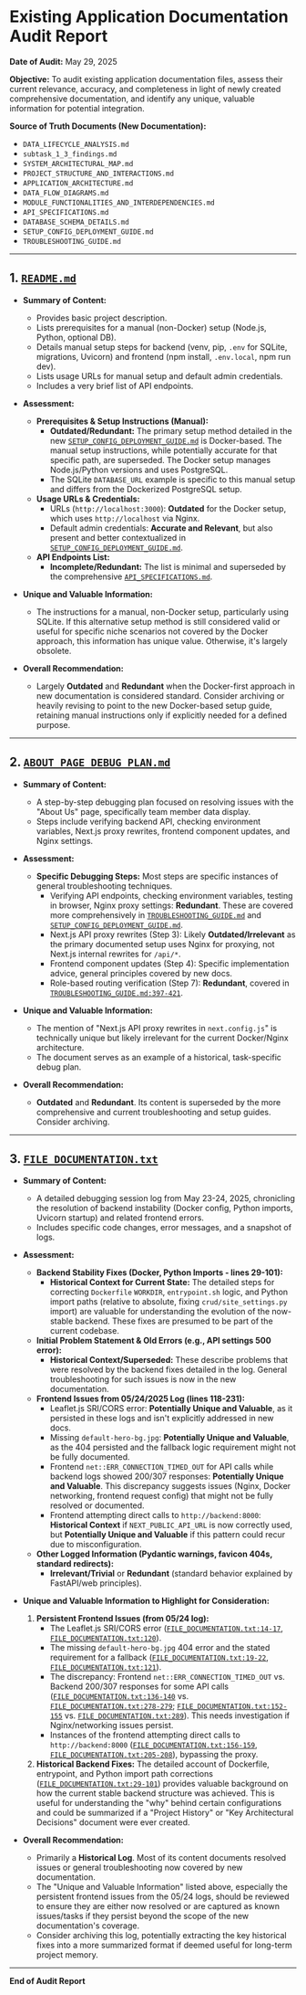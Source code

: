 # Existing Application Documentation Audit Report

**Date of Audit:** May 29, 2025

**Objective:** To audit existing application documentation files, assess their current relevance, accuracy, and completeness in light of newly created comprehensive documentation, and identify any unique, valuable information for potential integration.

**Source of Truth Documents (New Documentation):**
*   `DATA_LIFECYCLE_ANALYSIS.md`
*   `subtask_1_3_findings.md`
*   `SYSTEM_ARCHITECTURAL_MAP.md`
*   `PROJECT_STRUCTURE_AND_INTERACTIONS.md`
*   `APPLICATION_ARCHITECTURE.md`
*   `DATA_FLOW_DIAGRAMS.md`
*   `MODULE_FUNCTIONALITIES_AND_INTERDEPENDENCIES.md`
*   `API_SPECIFICATIONS.md`
*   `DATABASE_SCHEMA_DETAILS.md`
*   `SETUP_CONFIG_DEPLOYMENT_GUIDE.md`
*   `TROUBLESHOOTING_GUIDE.md`

---

## 1. [`README.md`](README.md:1)

*   **Summary of Content:**
    *   Provides basic project description.
    *   Lists prerequisites for a manual (non-Docker) setup (Node.js, Python, optional DB).
    *   Details manual setup steps for backend (venv, pip, `.env` for SQLite, migrations, Uvicorn) and frontend (npm install, `.env.local`, npm run dev).
    *   Lists usage URLs for manual setup and default admin credentials.
    *   Includes a very brief list of API endpoints.

*   **Assessment:**
    *   **Prerequisites & Setup Instructions (Manual):**
        *   **Outdated/Redundant:** The primary setup method detailed in the new [`SETUP_CONFIG_DEPLOYMENT_GUIDE.md`](SETUP_CONFIG_DEPLOYMENT_GUIDE.md:1) is Docker-based. The manual setup instructions, while potentially accurate for that specific path, are superseded. The Docker setup manages Node.js/Python versions and uses PostgreSQL.
        *   The SQLite `DATABASE_URL` example is specific to this manual setup and differs from the Dockerized PostgreSQL setup.
    *   **Usage URLs & Credentials:**
        *   URLs (`http://localhost:3000`): **Outdated** for the Docker setup, which uses `http://localhost` via Nginx.
        *   Default admin credentials: **Accurate and Relevant**, but also present and better contextualized in [`SETUP_CONFIG_DEPLOYMENT_GUIDE.md`](SETUP_CONFIG_DEPLOYMENT_GUIDE.md:91-93).
    *   **API Endpoints List:**
        *   **Incomplete/Redundant:** The list is minimal and superseded by the comprehensive [`API_SPECIFICATIONS.md`](API_SPECIFICATIONS.md:1).

*   **Unique and Valuable Information:**
    *   The instructions for a manual, non-Docker setup, particularly using SQLite. If this alternative setup method is still considered valid or useful for specific niche scenarios not covered by the Docker approach, this information has unique value. Otherwise, it's largely obsolete.

*   **Overall Recommendation:**
    *   Largely **Outdated** and **Redundant** when the Docker-first approach in new documentation is considered standard. Consider archiving or heavily revising to point to the new Docker-based setup guide, retaining manual instructions only if explicitly needed for a defined purpose.

---

## 2. [`ABOUT_PAGE_DEBUG_PLAN.md`](ABOUT_PAGE_DEBUG_PLAN.md:1)

*   **Summary of Content:**
    *   A step-by-step debugging plan focused on resolving issues with the "About Us" page, specifically team member data display.
    *   Steps include verifying backend API, checking environment variables, Next.js proxy rewrites, frontend component updates, and Nginx settings.

*   **Assessment:**
    *   **Specific Debugging Steps:** Most steps are specific instances of general troubleshooting techniques.
        *   Verifying API endpoints, checking environment variables, testing in browser, Nginx proxy settings: **Redundant**. These are covered more comprehensively in [`TROUBLESHOOTING_GUIDE.md`](TROUBLESHOOTING_GUIDE.md:1) and [`SETUP_CONFIG_DEPLOYMENT_GUIDE.md`](SETUP_CONFIG_DEPLOYMENT_GUIDE.md:1).
        *   Next.js API proxy rewrites (Step 3): Likely **Outdated/Irrelevant** as the primary documented setup uses Nginx for proxying, not Next.js internal rewrites for `/api/*`.
        *   Frontend component updates (Step 4): Specific implementation advice, general principles covered by new docs.
        *   Role-based routing verification (Step 7): **Redundant**, covered in [`TROUBLESHOOTING_GUIDE.md:397-421`](TROUBLESHOOTING_GUIDE.md:397-421).

*   **Unique and Valuable Information:**
    *   The mention of "Next.js API proxy rewrites in `next.config.js`" is technically unique but likely irrelevant for the current Docker/Nginx architecture.
    *   The document serves as an example of a historical, task-specific debug plan.

*   **Overall Recommendation:**
    *   **Outdated** and **Redundant**. Its content is superseded by the more comprehensive and current troubleshooting and setup guides. Consider archiving.

---

## 3. [`FILE_DOCUMENTATION.txt`](FILE_DOCUMENTATION.txt:1)

*   **Summary of Content:**
    *   A detailed debugging session log from May 23-24, 2025, chronicling the resolution of backend instability (Docker config, Python imports, Uvicorn startup) and related frontend errors.
    *   Includes specific code changes, error messages, and a snapshot of logs.

*   **Assessment:**
    *   **Backend Stability Fixes (Docker, Python Imports - lines 29-101):**
        *   **Historical Context for Current State:** The detailed steps for correcting `Dockerfile` `WORKDIR`, `entrypoint.sh` logic, and Python import paths (relative to absolute, fixing `crud/site_settings.py` import) are valuable for understanding the evolution of the now-stable backend. These fixes are presumed to be part of the current codebase.
    *   **Initial Problem Statement & Old Errors (e.g., API settings 500 error):**
        *   **Historical Context/Superseded:** These describe problems that were resolved by the backend fixes detailed in the log. General troubleshooting for such issues is now in the new documentation.
    *   **Frontend Issues from 05/24/2025 Log (lines 118-231):**
        *   Leaflet.js SRI/CORS error: **Potentially Unique and Valuable**, as it persisted in these logs and isn't explicitly addressed in new docs.
        *   Missing `default-hero-bg.jpg`: **Potentially Unique and Valuable**, as the 404 persisted and the fallback logic requirement might not be fully documented.
        *   Frontend `net::ERR_CONNECTION_TIMED_OUT` for API calls while backend logs showed 200/307 responses: **Potentially Unique and Valuable**. This discrepancy suggests issues (Nginx, Docker networking, frontend request config) that might not be fully resolved or documented.
        *   Frontend attempting direct calls to `http://backend:8000`: **Historical Context** if `NEXT_PUBLIC_API_URL` is now correctly used, but **Potentially Unique and Valuable** if this pattern could recur due to misconfiguration.
    *   **Other Logged Information (Pydantic warnings, favicon 404s, standard redirects):**
        *   **Irrelevant/Trivial** or **Redundant** (standard behavior explained by FastAPI/web principles).

*   **Unique and Valuable Information to Highlight for Consideration:**
    1.  **Persistent Frontend Issues (from 05/24 log):**
        *   The Leaflet.js SRI/CORS error ([`FILE_DOCUMENTATION.txt:14-17`](FILE_DOCUMENTATION.txt:14-17), [`FILE_DOCUMENTATION.txt:120`](FILE_DOCUMENTATION.txt:120)).
        *   The missing `default-hero-bg.jpg` 404 error and the stated requirement for a fallback ([`FILE_DOCUMENTATION.txt:19-22`](FILE_DOCUMENTATION.txt:19-22), [`FILE_DOCUMENTATION.txt:121`](FILE_DOCUMENTATION.txt:121)).
        *   The discrepancy: Frontend `net::ERR_CONNECTION_TIMED_OUT` vs. Backend 200/307 responses for some API calls ([`FILE_DOCUMENTATION.txt:136-140`](FILE_DOCUMENTATION.txt:136-140) vs. [`FILE_DOCUMENTATION.txt:278-279`](FILE_DOCUMENTATION.txt:278-279); [`FILE_DOCUMENTATION.txt:152-155`](FILE_DOCUMENTATION.txt:152-155) vs. [`FILE_DOCUMENTATION.txt:289`](FILE_DOCUMENTATION.txt:289)). This needs investigation if Nginx/networking issues persist.
        *   Instances of the frontend attempting direct calls to `http://backend:8000` ([`FILE_DOCUMENTATION.txt:156-159`](FILE_DOCUMENTATION.txt:156-159), [`FILE_DOCUMENTATION.txt:205-208`](FILE_DOCUMENTATION.txt:205-208)), bypassing the proxy.
    2.  **Historical Backend Fixes:** The detailed account of Dockerfile, entrypoint, and Python import path corrections ([`FILE_DOCUMENTATION.txt:29-101`](FILE_DOCUMENTATION.txt:29-101)) provides valuable background on how the current stable backend structure was achieved. This is useful for understanding the "why" behind certain configurations and could be summarized if a "Project History" or "Key Architectural Decisions" document were ever created.

*   **Overall Recommendation:**
    *   Primarily a **Historical Log**. Most of its content documents resolved issues or general troubleshooting now covered by new documentation.
    *   The "Unique and Valuable Information" listed above, especially the persistent frontend issues from the 05/24 logs, should be reviewed to ensure they are either now resolved or are captured as known issues/tasks if they persist beyond the scope of the new documentation's coverage.
    *   Consider archiving this log, potentially extracting the key historical fixes into a more summarized format if deemed useful for long-term project memory.

---
**End of Audit Report**